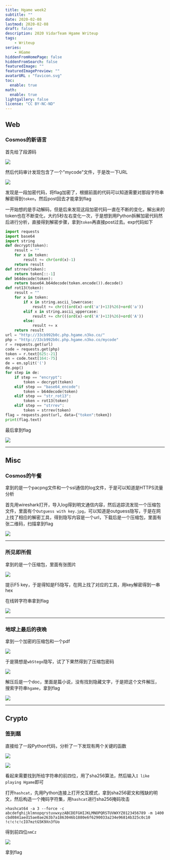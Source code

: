 ```yaml
---
title: Hgame week2
subtitle: ""
date: 2020-02-08
lastmod: 2020-02-08
draft: false
description: 2020 VidarTeam Hgame Writeup
tags:
    - Writeup
series:
    - HGame
hiddenFromHomePage: false
hiddenFromSearch: false
featuredImage: ""
featuredImagePreview: ""
avatarURL : "favicon.svg"
toc:
  enable: true
math:
  enable: true
lightgallery: false
license: "CC BY-NC-ND"
---
```

<!-- Main Content -->

## Web

### Cosmos的新语言

首先给了段源码

![](img000.png)

然后代码审计发现包含了一个"mycode"文件，于是改一下URL

![](img001.png)

发现是一段加密代码，将flag加密了，根据前面的代码可以知道需要对那段字符串解密得到`token`，然后post回去才能拿到flag

一开始想的是手动解码，但是后来发现这段加密代码一直在不断的变化，解出来的token也在不断变化，大约5秒左右变化一次，于是想到用Python拆解加密代码然后进行分析，直接得到解密步骤，拿到`token`再直接post过去。exp代码如下

```python
import requests
import base64
import string
def decrypt(token):
    result = ""
    for x in token:
        result += chr(ord(x)-1)
    return result
def strrev(token):
    return token[::-1]
def b64decode(token):
    return base64.b64decode(token.encode()).decode()
def rot13(token):
    result = ""
    for x in token:
        if x in string.ascii_lowercase:
            result += chr(((ord(x)-ord('a')+13)%26)+ord('a'))
        elif x in string.ascii_uppercase:
            result += chr(((ord(x)-ord('A')+13)%26)+ord('A'))
        else:
            result += x
    return result
url = "http://33cb992b0c.php.hgame.n3ko.co/"
php = "http://33cb992b0c.php.hgame.n3ko.co/mycode"
r = requests.get(url)
code = requests.get(php)
token = r.text[625:-21]
en = code.text[164:-75]
de = en.split('(')
de.pop()
for step in de:
    if step == "encrypt":
        token = decrypt(token)
    elif step == "base64_encode":
        token = b64decode(token)
    elif step == "str_rot13":
        token = rot13(token)
    elif step == "strrev":
        token = strrev(token)
flag = requests.post(url, data={"token":token})
print(flag.text)
```

最后拿到flag

![](img002.png)

---

## Misc

### Cosmos的午餐

拿到的是一个pacpng文件和一个ssl通信的log文件，于是可以知道是HTTPS流量分析

首先用wireshark打开，导入log得到明文通信内容，然后追踪流发现一个压缩包文件，里面有个`Outguess with key.jpg`，可以知道是outguess隐写，于是在网上找了相应的解密工具，得到隐写内容是一个url，下载后是一个压缩包，里面有张二维码，扫描拿到flag

![](img003.jpg)

---

### 所见即所假

拿到的是一个压缩包，里面有张图片

![](img005.png)

提示F5 key，于是得知是F5隐写，在网上找了对应的工具，用key解密得到一串hex

在线转字符串拿到flag

![](img006.png)

---

### 地球上最后的夜晚

拿到一个加密的压缩包和一个pdf

![](img007.png)

于是猜想是`wbStego`隐写，试了下果然得到了压缩包密码

![](img008.png)

解压后是一个doc，里面是篇小说，没有找到隐藏文字，于是把这个文件解压， 搜索字符串`hgame`，拿到flag

![](img009.png)



---

## Crypto

### 签到题

直接给了一段Python代码，分析了一下发现有两个关键的函数

![](img010.png)

![](img011.png)

看起来需要找到所给字符串的前四位，用了sha256算法，然后输入`I like playing Hgame`即可

打开`hashcat`，先用Python连接上打开交互模式，拿到sha256密文和残缺的明文，然后构造一个掩码字符集，用`hashcat`进行sha256掩码攻击

```shell
>hashcat64 -a 3 --force -c abcdefghijklmnopqrstuvwxyzABCDEFGHIJKLMNOPQRSTUVWXYZ0123456789 -m 1400 cbd0841aed15ae0ae263b7a1863046b1880e6f6290033a234e96814b325c0c10 !c!c!c!cIO7mztG5K9Xn3fUo
```

得到前四位`nmCz`

![](img012.png)

拿到flag